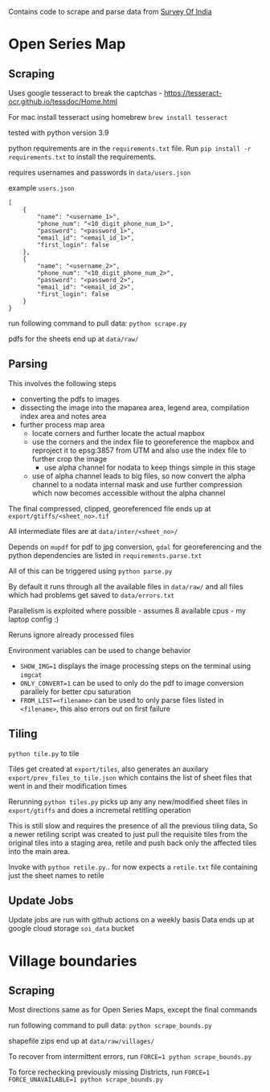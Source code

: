 
Contains code to scrape and parse data from [Survey Of India](https://onlinemaps.surveyofindia.gov.in/)

# Open Series Map

## Scraping

Uses google tesseract to break the captchas - https://tesseract-ocr.github.io/tessdoc/Home.html

For mac install tesseract using homebrew
`brew install tesseract`

tested with python version 3.9

python requirements are in the `requirements.txt` file. Run `pip install -r requirements.txt` to install the requirements.

requires usernames and passwords in `data/users.json`

example `users.json`
```
[
    {
        "name": "<username_1>",
        "phone_num": "<10_digit_phone_num_1>",
        "password": "<password_1>",
        "email_id": "<email_id_1>",
        "first_login": false
    },
    {
        "name": "<username_2>",
        "phone_num": "<10_digit_phone_num_2>",
        "password": "<password_2>",
        "email_id": "<email_id_2>",
        "first_login": false
    }
}

```

run following command to pull data:
`python scrape.py`

pdfs for the sheets end up at `data/raw/`


## Parsing

This involves the following steps
* converting the pdfs to images
* dissecting the image into the maparea area, legend area, compilation index area and notes area
* further process map area
    * locate corners and further locate the actual mapbox
    * use the corners and the index file to georeference the mapbox and reproject it to epsg:3857 from UTM 
        and also use the index file to further crop the image
       * use alpha channel for nodata to keep things simple in this stage
    * use of alpha channel leads to big files, so now convert the alpha channel to a nodata internal mask
      and use further compression which now becomes accessible without the alpha channel

The final compressed, clipped, georeferenced file ends up at `export/gtiffs/<sheet_no>.tif`

All intermediate files are at `data/inter/<sheet_no>/`

Depends on `mupdf` for pdf to jpg conversion, `gdal` for georeferencing and the python dependencies are listed in `requirements.parse.txt`

All of this can be triggered using `python parse.py`

By default it runs through all the available files in `data/raw/` and all files which had problems get saved to `data/errors.txt`

Parallelism is exploited where possible - assumes 8 available cpus - my laptop config :)

Reruns ignore already processed files

Environment variables can be used to change behavior
* `SHOW_IMG=1` displays the image processing steps on the terminal using `imgcat`
* `ONLY_CONVERT=1` can be used to only do the pdf to image conversion parallely for better cpu saturation
* `FROM_LIST=<filename>` can be used to only parse files listed in `<filename>`, this also errors out on first failure


## Tiling

`python tile.py` to tile

Tiles get created at `export/tiles`, also generates an auxilary `export/prev_files_to_tile.json` which contains the list of sheet files that went in and their modification times

Rerunning `python tiles.py` picks up any any new/modified sheet files in `export/gtiffs` and does a incremetal retitling operation

This is still slow and requires the presence of all the previous tiling data, So a newer retiling script was created to just pull the requisite tiles from the original tiles into a staging area, retile and push back only the affected tiles into the main area.

Invoke with `python retile.py`.. for now expects a `retile.txt` file containing just the sheet names to retile

## Update Jobs

Update jobs are run with github actions on a weekly basis
Data ends up at google cloud storage `soi_data` bucket

# Village boundaries

## Scraping

Most directions same as for Open Series Maps, except the final commands

run following command to pull data:
`python scrape_bounds.py`

shapefile zips end up at `data/raw/villages/`

To recover from intermittent errors, run
`FORCE=1 python scrape_bounds.py`

To force rechecking previously missing Districts, run
`FORCE=1 FORCE_UNAVAILABLE=1 python scrape_bounds.py`




